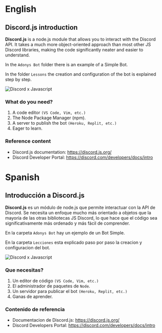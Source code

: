 # English

## Discord.js introduction

**Discord.js** is a node.js module that allows you to interact with the Discord API. It takes a much more object-oriented approach than most other JS Discord libraries, making the code significantly neater and easier to understand.

In the `Adonys Bot` folder there is an example of a Simple Bot.

In the folder `Lessons` the creation and configuration of the bot is explained step by step.

![Discord x Javascript](https://d33wubrfki0l68.cloudfront.net/5593341e46aa96ad6aef51d157f2b2f7c053ff55/38a3e/_nuxt/images/how-i-have-built-jeeves-using-discordjs-1024.153242d.jpg)

### What do you need?

1. A code editor `(VS Code, Vim, etc.)`
2. The Node Package Manager (npm).
3. A server to publish the bot `(Heroku, Replit, etc.)`
4. Eager to learn.

### Reference content

- Discord.js documentation: https://discord.js.org/ 
- Discord Developer Portal: https://discord.com/developers/docs/intro

# Spanish

## Introducción a Discord.js

**Discord.js** es un módulo de node.js que permite interactuar con la API de Discord. Se necesita un enfoque mucho más orientado a objetos que la mayoría de las otras bibliotecas JS Discord, lo que hace que el código sea significativamente más ordenado y más fácil de comprender.

En la carpeta `Adonys Bot` hay un ejemplo de un Bot Simple.

En la carpeta `Lecciones` esta explicado paso por paso la creacion y configuracion del bot.

![Discord x Javascript](https://d33wubrfki0l68.cloudfront.net/5593341e46aa96ad6aef51d157f2b2f7c053ff55/38a3e/_nuxt/images/how-i-have-built-jeeves-using-discordjs-1024.153242d.jpg)

### Que necesitas?

1. Un editor de código `(VS Code, Vim, etc.)` 
2. El administrador de paquetes de `Node`.
3. Un servidor para publicar el bot `(Heroku, Replit, etc.)`
4. Ganas de aprender.

### Contenido de referencia

- Documentacion de Discord.js: https://discord.js.org/ 
- Discord Developers Portal: https://discord.com/developers/docs/intro
